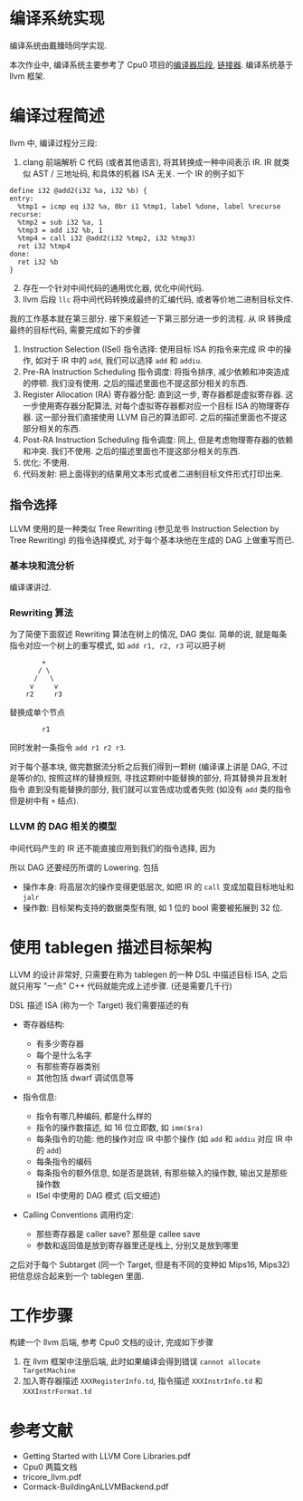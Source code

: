# 编译系统实现
编译系统由戴臻旸同学实现.

本次作业中, 编译系统主要参考了 Cpu0 项目的[编译器后段](http://jonathan2251.github.io/lbd/),
[链接器](http://jonathan2251.github.io/lbt/). 编译系统基于 llvm 框架.

# 编译过程简述
llvm 中, 编译过程分三段:
1. clang 前端解析 C 代码 (或者其他语言), 将其转换成一种中间表示 IR.
IR 就类似 AST / 三地址码, 和具体的机器 ISA 无关. 一个 IR 的例子如下
```
define i32 @add2(i32 %a, i32 %b) {
entry:
  %tmp1 = icmp eq i32 %a, 0br i1 %tmp1, label %done, label %recurse
recurse:
  %tmp2 = sub i32 %a, 1
  %tmp3 = add i32 %b, 1
  %tmp4 = call i32 @add2(i32 %tmp2, i32 %tmp3)
  ret i32 %tmp4
done:
  ret i32 %b
}
```
2. 存在一个针对中间代码的通用优化器, 优化中间代码.
3. llvm 后段 `llc` 将中间代码转换成最终的汇编代码, 或者等价地二进制目标文件.

我的工作基本就在第三部分. 接下来叙述一下第三部分进一步的流程.
从 IR 转换成最终的目标代码, 需要完成如下的步骤
1. Instruction Selection (ISel) 指令选择: 使用目标 ISA 的指令来完成 IR 中的操作,
如对于 IR 中的 `add`, 我们可以选择 `add` 和 `addiu`.
2. Pre-RA Instruction Scheduling 指令调度: 将指令排序, 减少依赖和冲突造成的停顿. 我们没有使用.
之后的描述里面也不提这部分相关的东西.
3. Register Allocation (RA) 寄存器分配: 直到这一步, 寄存器都是虚拟寄存器.
这一步使用寄存器分配算法, 对每个虚拟寄存器都对应一个目标 ISA 的物理寄存器.
这一部分我们直接使用 LLVM 自己的算法即可. 之后的描述里面也不提这部分相关的东西.
4. Post-RA Instruction Scheduling 指令调度: 同上, 但是考虑物理寄存器的依赖和冲突. 我们不使用.
之后的描述里面也不提这部分相关的东西.
5. 优化: 不使用.
6. 代码发射: 把上面得到的结果用文本形式或者二进制目标文件形式打印出来.

## 指令选择
LLVM 使用的是一种类似 Tree Rewriting (参见龙书 Instruction Selection by Tree Rewriting) 的指令选择模式,
对于每个基本块他在生成的 DAG 上做重写而已.

### 基本块和流分析
编译课讲过.

### Rewriting 算法
为了简便下面叙述 Rewriting 算法在树上的情况, DAG 类似.
简单的说, 就是每条指令对应一个树上的重写模式, 如 `add r1, r2, r3` 可以把子树
```
        +
       / \
      /   \
     v     v
    r2     r3
```
替换成单个节点
```
        r1
```
同时发射一条指令 `add r1 r2 r3`.

对于每个基本块, 做完数据流分析之后我们得到一颗树 (编译课上讲是 DAG, 不过是等价的),
按照这样的替换规则, 寻找这颗树中能替换的部分, 将其替换并且发射指令
直到没有能替换的部分, 我们就可以宣告成功或者失败 (如没有 `add` 类的指令但是树中有 `+` 结点).

### LLVM 的 DAG 相关的模型
中间代码产生的 IR 还不能直接应用到我们的指令选择, 因为

所以 DAG 还要经历所谓的 Lowering. 包括
* 操作本身: 将高层次的操作变得更低层次, 如把 IR 的 `call` 变成加载目标地址和 `jalr`
* 操作数: 目标架构支持的数据类型有限, 如 1 位的 bool 需要被拓展到 32 位.

# 使用 tablegen 描述目标架构
LLVM 的设计非常好, 只需要在称为 tablegen 的一种 DSL 中描述目标 ISA,
之后就只用写 "一点" C++ 代码就能完成上述步骤. (还是需要几千行)

DSL 描述 ISA (称为一个 Target) 我们需要描述的有

* 寄存器结构:
  - 有多少寄存器
  - 每个是什么名字
  - 有那些寄存器类别
  - 其他包括 dwarf 调试信息等

* 指令信息:
  - 指令有哪几种编码, 都是什么样的
  - 指令的操作数描述, 如 16 位立即数, 如 `imm($ra)`
  - 每条指令的功能: 他的操作对应 IR 中那个操作 (如 `add` 和 `addiu` 对应 IR 中的 `add`)
  - 每条指令的编码
  - 每条指令的额外信息, 如是否是跳转, 有那些输入的操作数, 输出又是那些操作数
  - ISel 中使用的 DAG 模式 (后文细述)

* Calling Conventions 调用约定:
  - 那些寄存器是 caller save? 那些是 callee save
  - 参数和返回值是放到寄存器里还是栈上, 分别又是放到哪里

之后对于每个 Subtarget (同一个 Target, 但是有不同的变种如 Mips16, Mips32) 把信息综合起来到一个 tablegen 里面.

# 工作步骤
构建一个 llvm 后端, 参考 Cpu0 文档的设计, 完成如下步骤

1. 在 llvm 框架中注册后端, 此时如果编译会得到错误 `cannot allocate TargetMachine`
2. 加入寄存器描述 `XXXRegisterInfo.td`, 指令描述 `XXXInstrInfo.td` 和 `XXXInstrFormat.td`

# 参考文献
* Getting Started with LLVM Core Libraries.pdf
* Cpu0 两篇文档
* tricore\_llvm.pdf
* Cormack-BuildingAnLLVMBackend.pdf
